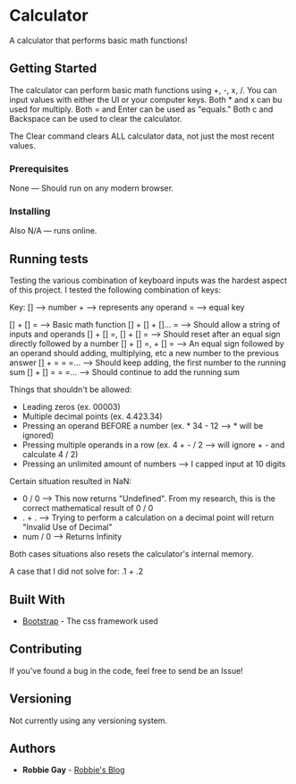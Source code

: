 # Calculator

A calculator that performs basic math functions!

## Getting Started

The calculator can perform basic math functions using +, -, x, /. You can input values with 
either the UI or your computer keys. Both * and x can bu used for multiply. Both = and Enter can 
be used as "equals." Both c and Backspace can be used to clear the calculator.

The Clear command clears ALL calculator data, not just the most recent values.

### Prerequisites

None — Should run on any modern browser.

### Installing

Also N/A — runs online.

## Running tests

Testing the various combination of keyboard inputs was the hardest aspect of this project. I tested the following 
combination of keys:

Key:
\[\] --> number
\+ --> represents any operand
= --> equal key

[] + [] = --> Basic math function
[] + [] + []... = --> Should allow a string of inputs and operands
[] + [] =, [] + [] = --> Should reset after an equal sign directly followed by a number
[] + [] =, + [] = --> An equal sign followed by an operand should adding, multiplying, etc a new number to the previous answer
[] + = = =... --> Should keep adding, the first number to the running sum
[] + [] = = =... --> Should continue to add the running sum

Things that shouldn't be allowed:
* Leading zeros (ex. 00003)
* Multiple decimal points (ex. 4.423.34)
* Pressing an operand BEFORE a number (ex. * 34 - 12 --> * will be ignored)
* Pressing multiple operands in a row (ex. 4 + - / 2 --> will ignore + - and calculate 4 / 2)
* Pressing an unlimited amount of numbers --> I capped input at 10 digits

Certain situation resulted in NaN:
* 0 / 0 --> This now returns "Undefined". From my research, this is the correct mathematical result of 0 / 0
* . + . --> Trying to perform a calculation on a decimal point will return "Invalid Use of Decimal"
* num / 0 --> Returns Infinity

Both cases situations also resets the calculator's internal memory.

A case that I did not solve for:
.1 + .2 

## Built With

* [Bootstrap](https://getbootstrap.com) - The css framework used

## Contributing

If you've found a bug in the code, feel free to send be an Issue!

## Versioning

Not currently using any versioning system.

## Authors

* **Robbie Gay** - [Robbie's Blog](https://robbiegay.github.io)